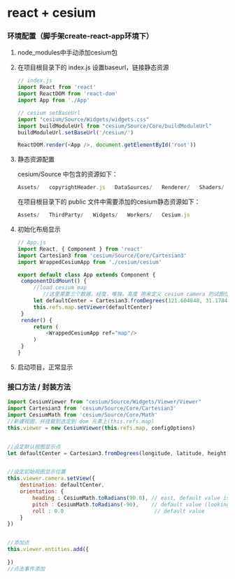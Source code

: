 # react + cesium

### 环境配置（脚手架create-react-app环境下）

1. node_modules中手动添加cesium包

2. 在项目根目录下的 index.js 设置baseurl，链接静态资源

   ```javascript
   // index.js
   import React from 'react'
   import ReactDOM from 'react-dom'
   import App from './App'
   
   // cesium setBaseUrl
   import "cesium/Source/Widgets/widgets.css"
   import buildModuleUrl from "cesium/Source/Core/buildModuleUrl"
   buildModuleUrl.setBaseUrl('/cesium/')
   
   ReactDOM.render(<App />, document.getElementById('root'))
   ```

3. 静态资源配置

   cesium/Source 中包含的资源如下：

   ```javascript
   Assets/   copyrightHeader.js   DataSources/   Renderer/   Shaders/   Widgets/   Cesium.js   Core/   main.js   Scene/   ThirdParty/   Workers/
   ```

   在项目根目录下的 public 文件中需要添加的cesium静态资源如下：

   ```javascript
   Assets/   ThirdParty/   Widgets/   Workers/   Cesium.js
   ```

4. 初始化布局显示

   ```javascript
   // App.js
   import React, { Component } from 'react'
   import Cartesian3 from 'cesium/Source/Core/Cartesian3'
   import WrappedCesiumApp from './cesium/cesium'
   
   export default class App extends Component {
   	componentDidMount() {
       	//load cesium map
           //这里需要三个数据，经度，唯独，高度 用来定义 cesium camera 的试图位置
       	let defaultCenter = Cartesian3.fromDegrees(121.604848, 31.178455, 10000)
       	this.refs.map.setViewer(defaultCenter)
   	}
   	render() {
       	return (
           	<WrappedCesiumApp ref="map"/>
       	)
   	}
   }
   ```

5. 启动项目，正常显示

### 接口方法 / 封装方法

```javascript
import CesiumViewer from "cesium/Source/Widgets/Viewer/Viewer"
import Cartesian3 from 'cesium/Source/Core/Cartesian3'
import CesiumMath from 'cesium/Source/Core/Math'
//新建视图，并挂载到选定到 dom 元素上(this.refs.map)
this.viewer = new CesiumViewer(this.refs.map, configOptions)


//设定默认视图显示点
let defaultCenter = Cartesian3.fromDegrees(longitude, latitude, height)


//设定初始视图显示位置
this.viewer.camera.setView({
    destination: defaultCenter,
    orientation: {
        heading : CesiumMath.toRadians(90.0), // east, default value is 0.0 (north)
        pitch : CesiumMath.toRadians(-90),    // default value (looking down)
        roll : 0.0                             // default value
    }
})


//添加点
this.viewer.entities.add({
    
})
//点击事件添加

```